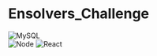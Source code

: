 # Ensolvers_Challenge

![MySQL](https://img.shields.io/badge/-MySQL:V8.0.26-008000?logo=MySQL&logoColor=white&logoWidth=30&logoHeigth=40&style=for-the-badge)</br>
![Node](https://img.shields.io/badge/-NodeJs:V14.16.1-ffd200?logo=node&logoColor=white&logoWidth=30&logoHeigth=40&style=for-the-badge)
![React](https://img.shields.io/badge/-ReactJs:V17.0.2-61DAFB?logo=react&logoColor=white&logoWidth=30&logoHeigth=40&style=for-the-badge)</br>

  
